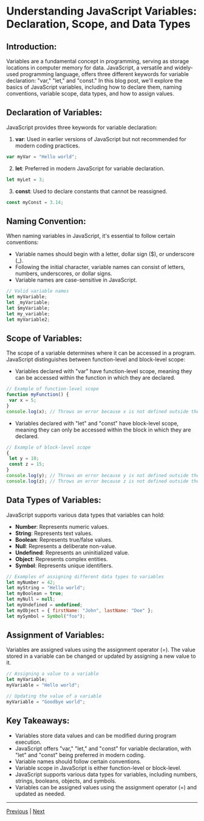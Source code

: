 # Understanding JavaScript Variables: Declaration, Scope, and Data Types

## Introduction:

Variables are a fundamental concept in programming, serving as storage locations in computer memory for data. JavaScript, a versatile and widely-used programming language, offers three different keywords for variable declaration: "var," "let," and "const." In this blog post, we'll explore the basics of JavaScript variables, including how to declare them, naming conventions, variable scope, data types, and how to assign values.

## Declaration of Variables:

JavaScript provides three keywords for variable declaration:

1. **var**: Used in earlier versions of JavaScript but not recommended for modern coding practices.

```javascript
var myVar = "Hello world";
```

2. **let**: Preferred in modern JavaScript for variable declaration.

```javascript
let myLet = 3;
```

3. **const**: Used to declare constants that cannot be reassigned.

```javascript
const myConst = 3.14;
```

## Naming Convention:

When naming variables in JavaScript, it's essential to follow certain conventions:

- Variable names should begin with a letter, dollar sign ($), or underscore (_).
- Following the initial character, variable names can consist of letters, numbers, underscores, or dollar signs.
- Variable names are case-sensitive in JavaScript.

```javascript
// Valid variable names
let myVariable;
let _myVariable;
let $myVariable;
let my_variable;
let myVariable2;
```

## Scope of Variables:

The scope of a variable determines where it can be accessed in a program. JavaScript distinguishes between function-level and block-level scope:

- Variables declared with "var" have function-level scope, meaning they can be accessed within the function in which they are declared.

```javascript
// Example of function-level scope
function myFunction() {
 var x = 5;
}
console.log(x); // Throws an error because x is not defined outside the function
```

- Variables declared with "let" and "const" have block-level scope, meaning they can only be accessed within the block in which they are declared.

```javascript
// Example of block-level scope
{
 let y = 10;
 const z = 15;
}
console.log(y); // Throws an error because y is not defined outside the block
console.log(z); // Throws an error because z is not defined outside the block
```

## Data Types of Variables:

JavaScript supports various data types that variables can hold:

- **Number**: Represents numeric values.
- **String**: Represents text values.
- **Boolean**: Represents true/false values.
- **Null**: Represents a deliberate non-value.
- **Undefined**: Represents an uninitialized value.
- **Object**: Represents complex entities.
- **Symbol**: Represents unique identifiers.

```javascript
// Examples of assigning different data types to variables
let myNumber = 42;
let myString = "Hello world";
let myBoolean = true;
let myNull = null;
let myUndefined = undefined;
let myObject = { firstName: "John", lastName: "Doe" };
let mySymbol = Symbol("foo");
```

## Assignment of Variables:

Variables are assigned values using the assignment operator (=). The value stored in a variable can be changed or updated by assigning a new value to it.

```javascript
// Assigning a value to a variable
let myVariable;
myVariable = "Hello world";

// Updating the value of a variable
myVariable = "Goodbye world";
```

## Key Takeaways:

- Variables store data values and can be modified during program execution.
- JavaScript offers "var," "let," and "const" for variable declaration, with "let" and "const" being preferred in modern coding.
- Variable names should follow certain conventions.
- Variable scope in JavaScript is either function-level or block-level.
- JavaScript supports various data types for variables, including numbers, strings, booleans, objects, and symbols.
- Variables can be assigned values using the assignment operator (=) and updated as needed.

---

[Previous](./javascript-output.md) | [Next](./global-and-local-variables-in-js.md)